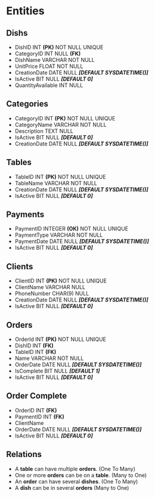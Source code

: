 # Entities

## Dishs
- DishID INT **(PK)** NOT NULL UNIQUE
- CategoryID INT NULL **(FK)**
- DishName VARCHAR  NOT NULL
- UnitPrice FLOAT NOT NULL
- CreationDate DATE NULL _**[DEFAULT SYSDATETIME()]**_
- IsActive BIT NULL _**[DEFAULT 0]**_
- QuantityAvailable INT NULL

## Categories
- CategoryID INT **(PK)** NOT NULL UNIQUE
- CategoryName VARCHAR NOT NULL
- Description TEXT NULL
- IsActive BIT NULL _**[DEFAULT 0]**_
- CreationDate DATE NULL _**[DEFAULT SYSDATETIME()]**_

## Tables
- TableID INT **(PK)** NOT NULL UNIQUE
- TableName VARCHAR NOT NULL
- CreationDate DATE NULL _**[DEFAULT SYSDATETIME()]**_
- IsActive BIT NULL _**[DEFAULT 0]**_

## Payments
- PaymentID INTEGER **(OK)** NOT NULL UNIQUE
- PaymentType VARCHAR NOT NULL
- PaymentDate DATE NULL _**[DEFAULT SYSDATETIME()]**_
- IsActive BIT NULL _**[DEFAULT 0]**_

## Clients
- ClientID INT **(PK)** NOT NULL UNIQUE
- ClientName VARCHAR NULL
- PhoneNumber CHAR(9) NULL
- CreationDate DATE NULL _**[DEFAULT SYSDATETIME()]**_
- IsActive BIT NULL _**[DEFAULT 0]**_

## Orders
- OrderId INT **(PK)** NOT NULL UNIQUE
- DishID INT **(FK)**
- TableID INT **(FK)**
- Name VARCHAR NOT NULL
- OrderDate DATE NULL _**[DEFAULT SYSDATETIME()]**_
- IsComplete BIT NULL _**[DEFAULT 1]**_
- IsActive BIT NULL _**[DEFAULT 0]**_

## Order Complete
- OrderID INT **(FK)**
- PaymentID INT **(FK)**
- ClientName
- OrderDate DATE NULL _**[DEFAULT SYSDATETIME()]**_
- IsActive BIT NULL _**[DEFAULT 0]**_

## Relations
- A __table__ can have multiple __orders__. (One To Many)
- One or more __orders__ can be on a __table__. (Many to One)
- An __order__ can have several __dishes__. (One To Many)
- A __dish__ can be in several __orders__ (Many to One)


